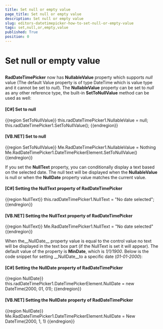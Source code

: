 ```yaml
---
title: Set null or empty value
page_title: Set null or empty value
description: Set null or empty value
slug: editors-datetimepicker-how-to-set-null-or-empty-value
tags: set,null,or,empty,value
published: True
position: 0
---
```


# Set null or empty value



## 

__RadDateTimePicker__ now has __NullableValue__ property which supports *null* value
          (The default Value property is of type DateTime which is value type and it cannot be set to *null*).
          The __NullableValue__ property can be set to *null* as any other reference type, the built-in __SetToNullValue__ 
          method can be used as well:
      

#### __[C#] Set to null__

{{region SetToNullValue}}
	            this.radDateTimePicker1.NullableValue = null;
	            this.radDateTimePicker1.SetToNullValue();
	{{endregion}}



#### __[VB.NET] Set to null__

{{region SetToNullValue}}
	        Me.RadDateTimePicker1.NullableValue = Nothing
	        Me.RadDateTimePicker1.DateTimePickerElement.SetToNullValue()
	{{endregion}}



If you set the __NullText__ property, you can conditionally display a text based on the selected date. The null text will be displayed 
          when the __NullableValue__ is null or when the __NullDate__ property value matches the current value.
        

#### __[C#] Setting the NullText property of RadDateTimePicker__

{{region NullText}}
	            this.radDateTimePicker1.NullText = "No date selected";
	{{endregion}}



#### __[VB.NET] Setting the NullText property of RadDateTimePicker__

{{region NullText}}
	        Me.RadDateTimePicker1.NullText = "No date selected"
	{{endregion}}



When the__NullDate__ property value is equal to the control value no text will be displayed in the text box part (if the NullText is set it will appear).
         The default value of the property is __MinDate__, which is *1/1/1900*.
          Below is the code snippet for setting __NullDate__to a specific date (*01-01-2000*):
        

#### __[C#] Setting the NullDate property of RadDateTimePicker__

{{region NullDate}}
	            this.radDateTimePicker1.DateTimePickerElement.NullDate = new DateTime(2000, 01, 01);
	{{endregion}}



#### __[VB.NET] Setting the NullDate property of RadDateTimePicker__

{{region NullDate}}
	        Me.RadDateTimePicker1.DateTimePickerElement.NullDate = New DateTime(2000, 1, 1)
	{{endregion}}


